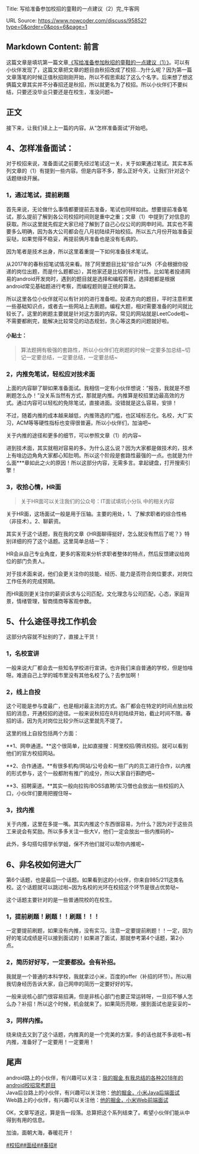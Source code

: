 Title: 写给准备参加校招的童鞋的一点建议（2）完_牛客网

URL Source: https://www.nowcoder.com/discuss/95852?type=0&order=0&pos=6&page=1

Markdown Content:
前言
--

这篇文章是填坑第一篇文章[《写给准备参加秋招的童鞋的一点建议（1）》](https://gw-c.nowcoder.com/api/sparta/jump/link?link=https%3A%2F%2Fwww.nowcoder.com%2Fdiscuss%2F86179)。可以有小伙伴发现了，这篇文章把文章的题目由秋招改成了校招...为什么呢？因为第一篇文章落笔的时候正值秋招刚刚开始，所以不假思索起了这么个名字。后来想了想这俩篇文章其实并不分春招还是秋招，所以就更名为了校招。所以小伙伴们不要纠结，只要还没毕业只要还是在校生，准没问题~

正文
--

接下来，让我们续上上一篇的内容。从“怎样准备面试”开始吧。

4、怎样准备面试：
---------

对于校招来说，准备面试之前要先经过笔试这一关，关于如果通过笔试。其实本系列文章的（1）有提到一些内容。但是内容不多，那么正好今天，让我们针对这个话题继续开展。

### 1，通过笔试，提前刷题

首先来说，无论做什么事情都要提前去准备，笔试也同样如此。想要提前准备笔试，那么提前了解到各公司校招时间则是重中之重；文章（1）中提到了对信息的获取。所以这里就先假定大家已经了解到了自己心仪公司的网申时间。其实也不需要多么明确，因为各大公司都会在八月初陆续开始校招。所以五六月份开始准备妥妥哒，如果觉得不稳妥，再提前俩月准备也是没有毛病的。

因为笔者是技术出身，所以这里着重提一下如何准备技术笔试。

从2017年的春秋招笔试情况来看。除了阿里题目比较“综合”以外（不会根据你投递的岗位出题，而是什么题都出），其他家还是比较的有针对性。比如笔者投递网易的android开发岗时，遇到的题目就是选择和编程答题，选择题都是根据android常见基础题进行考察，而编程题则是正统的算法。

所以这里各位小伙伴就可以有针对的进行准备啦。投递方向的题目，平时注意积累一些基础知识点，或者去一些网站上去刷题。编程大题，相对需要准备的时间就比较长了。这里的刷题主要就是针对这方面的内容。常见的网站就是LeetCode啦~不需要都刷完，能解决比较常见的动态规划，贪心等这类的问题就好啦。

#### 小贴士：

> 算法题拥有极强的套路性，所以小伙伴们在刷题的时候一定要多加总结~切记一定要总结，一定要总结，一定要总结~

### 2，内推免笔试，轻松应对技术面

上面的内容聊了聊如果准备面试。我相信一定有小伙伴想说：“报告，我就是不想刷题怎么办！”没关系当然有方式，那就是内推。内推算是校招里边最高效的方式。通过内容可以轻松的免除笔试，直接进面。没错就是这么容易，安排！

不过，随着内推的成本越来越低，内推筛选的门槛，也区域标志化。名校，大厂实习，ACM等等硬性指标也变得很普遍，所以小伙伴们，加油吧~

关于内推的途径和更多的细节，可以参照文章（1）的内容~

进到技术面，其实就相对容易的多。为什么这么说？因为大家都是做技术的，技术上有啥边边角角大家都心知肚明。所以这个阶段是套路性最强的一点。也就是为什么面\*\*\*章如此之火的原因！所以这部分内容，无需多言。拿起键盘，打开搜索引擎！

### 3，收拾心情，HR面

> 关于HR面可以关注我们的公众号：IT面试填坑小分队 中的相关内容

关于HR面，这场面试一般是用于压轴。主要的用处，1、了解求职者的综合性格（非技术）。2、聊薪资。

其实关于这个话题，我在我的文章《HR面聊得挺好，怎么就没有然后了呢？》特别详细的捋了这个话题。这里简单总结一下：

HR会从自己专业角度，更多的客观来分析求职者整体的特点，然后反馈建议给岗位的部门负责人。

对于技术面来说，他们会更关注你的技能、经历、能力是否符合岗位要求，对岗位工作任务的完成预期。

而HR面则更关注你的薪资诉求与公司匹配，文化理念与公司匹配，心态，家庭背景，情绪管理，智商情商等客观参数。

5、什么途径寻找工作机会
------------

这部分内容就不扯别的了，直接上干货！

### 1，名校宣讲

一般来说大厂都会去一些知名学校进行宣讲。也许我们来自普通的学校，但是怕啥呀。难道自己上学的城市里没有其他名校了么？去参加啊！

### 2，线上自投

这个可能是参与度最广，也是相对最主流的方式。各厂都会在特定的时间点放出校招的消息，开通校招的途径。一般来说秋招在8月初陆续开始，截止时间不限。春招的话，因为先对岗位比较少所以这里就先不提了。

这里的线上自投包括两个方面：

**1、网申通道。**这个很简单，比如直接搜：阿里校招/腾讯校招。就可以看到他们的官方校招网站。

**2、合作通道。**有很多机构/网站/公号会和一些厂内的员工进行合作，以内推的形式参与，这个一般都附有推广的成分，所以大家自行斟酌吧~

**3、招聘渠道。**其实一般向拉钩/BOSS直聘/实习僧也会放出一些校招的入口，小伙伴们要用把握住呀~

### 3，找内推

关于内推，这里在多提一嘴。其实内推这个东西很容易，为什么？因为对于这些员工来说会有奖励。所以多多关注一些大V，他们一定会放出一些内推码的~

此外，多勾搭勾搭学长学姐，保不齐他们就可以帮你内推呢~

6、非名校如何进大厂
----------

第6个话题，也是最后一个话题。如果看到这的小伙伴，你来自985/211这类名校。这个话题就可以跳过啦~因为名校的光环在校招这个环节是很占优势哒~

这个话题主要针对的是一些普通院校的在校生。

### 1，提前刷题！刷题！！刷题！！！

一定要提前刷题，如果没有内推，没有实习。注意一定要提前刷题！！一定，因为好的笔试成绩是可以接到面试的！如果进了面试，那就参考第4个话题，第2小点。

### 2，简历好好写，一定要都投。会有补招。

我就是一个普通的本科学校，我就拿过小米，百度的offer（补招的环节）。所以用我切身经历告诉大家，自己网申的简历一定要好好的写。

一般来说核心部门很容易招满，但是非核心部门也要正常运转呀，一旦招不够人怎么办？补招！所以这个时候，机会就来了。如果简历亮眼，接到面试也是妥妥的~

### 3，同样内推。

绕来绕去又到了这个话题，内推真的是一个完美的方案，多的话也就不多说啦~有内推，准备好了一定要用！一定要用！

尾声
--

android路上的小伙伴，有兴趣可以关注：[我的掘金,有我总结的各种2018年的android校招常考题目](https://gw-c.nowcoder.com/api/sparta/jump/link?link=https%3A%2F%2Fjuejin.im%2Fpost%2F5b4563dee51d45190e34e531)  
Java后台路上的小伙伴，有兴趣可以关注他：[他的掘金，小米Java后端面试](https://gw-c.nowcoder.com/api/sparta/jump/link?link=https%3A%2F%2Fjuejin.im%2Fpost%2F5b4d779df265da0fac1e09ff)  
Web路上的小伙伴，有兴趣可以关注他：[他的掘金，小米Web前端面试](https://gw-c.nowcoder.com/api/sparta/jump/link?link=https%3A%2F%2Fjuejin.im%2Fpost%2F5b4d543ce51d4519610dea67)

OK，文章写道这，算是告一段落。总算把这个系列结束了。希望小伙伴们能从中得到有用的信息。

加油，面朝大海，春暖花开！

[#校招#](https://www.nowcoder.com/creation/subject/d09b966a380b45ddaba9dc5a6bd5ee19)[#面经#](https://www.nowcoder.com/creation/subject/928d551be73f40db82c0ed83286c8783)[#春招#](https://www.nowcoder.com/creation/subject/9aea3762a04c49bfb6da8d3f4705c354)
